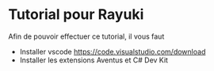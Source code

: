 # Tutorial pour Rayuki

Afin de pouvoir effectuer ce tutorial, il vous faut

- Installer vscode https://code.visualstudio.com/download
- Installer les extensions Aventus et C# Dev Kit